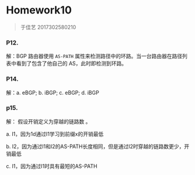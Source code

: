 # Homework10

> 于佳艺 2017302580210

### P12.

解：BGP 路由器使用 `AS-PATH` 属性来检测路径中的环路。当一台路由器在路径列表中看到了包含了他自己的 AS，此时即检测到环路。

### P14.

解：a. eBGP; b. iBGP; c. eBGP; d. iBGP

### p15.

解： 假设开销定义为穿越的链路数 。

a.  I1，因为1d通过I1学习到前缀x的开销最低 

b.  I2，因为通过I1和I2的AS-PATH长度相同，但是通过I2时穿越的链路数更少，开销最低 

c.  I1，因为通过I1时具有最短的AS-PATH 

